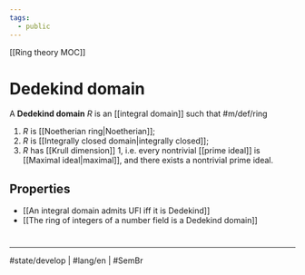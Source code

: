 ```yaml
---
tags:
  - public
---
```

[[Ring theory MOC]]
# Dedekind domain

A **Dedekind domain** $R$ is an [[integral domain]] such that #m/def/ring 

1. $R$ is [[Noetherian ring|Noetherian]];
2. $R$ is [[Integrally closed domain|integrally closed]];
3. $R$ has [[Krull dimension]] $1$, i.e. every nontrivial [[prime ideal]] is [[Maximal ideal|maximal]], and there exists a nontrivial prime ideal.

## Properties

- [[An integral domain admits UFI iff it is Dedekind]]
- [[The ring of integers of a number field is a Dedekind domain]]

#
---
#state/develop | #lang/en | #SemBr
